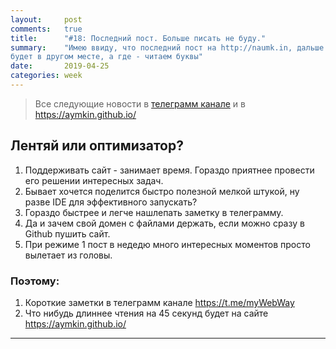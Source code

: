 ```yaml
---
layout:     post
comments:   true
title:      "#18: Последний пост. Больше писать не буду."
summary:    "Имею ввиду, что последний пост на http://naumk.in, дальше
будет в другом месте, а где - читаем буквы"
date:       2019-04-25
categories: week
---
```


>  Все следующие новости в [телеграмм канале](https://t.me/mywebway) и в https://aymkin.github.io/


## Лентяй или оптимизатор?

1. Поддерживать сайт - занимает время. Гораздо приятнее провести его решении интересных задач.
2. Бывает хочется поделится быстро полезной мелкой штукой, ну разве IDE для эффективного запускать?
3. Гораздо быстрее и легче нашлепать заметку в телеграмму.
4. Да и зачем свой домен с файлами держать, если можно сразу в Github пушить сайт.
5. При режиме 1 пост в недедю много интересных моментов просто вылетает из головы.

### Поэтому:
1. Короткие заметки в телеграмм канале https://t.me/myWebWay
2. Что нибудь длиннее чтения на 45 секунд будет на сайте https://aymkin.github.io/


---

